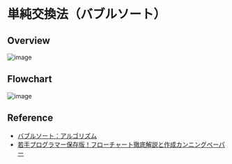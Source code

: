 # 単純交換法（バブルソート）

## Overview

![image](https://user-images.githubusercontent.com/44774033/56825901-93c3a880-6895-11e9-8240-ec0070a4a5b4.png)

## Flowchart

![image](https://user-images.githubusercontent.com/44774033/56825917-a0e09780-6895-11e9-98d4-5b29f0f20605.png)

## Reference
- [バブルソート：アルゴリズム](https://www.codereading.com/algo_and_ds/algo/bubble_sort.html)
- [若手プログラマー保存版！フローチャート徹底解説と作成カンニングペーパー](https://it-koala.com/flowchart-2241#i-15)
